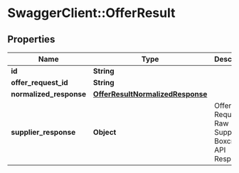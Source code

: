 # SwaggerClient::OfferResult

## Properties
Name | Type | Description | Notes
------------ | ------------- | ------------- | -------------
**id** | **String** |  | [optional] 
**offer_request_id** | **String** |  | [optional] 
**normalized_response** | [**OfferResultNormalizedResponse**](OfferResultNormalizedResponse.md) |  | [optional] 
**supplier_response** | **Object** | Offer Request Raw Supplier Boxcribe API Response | [optional] 

